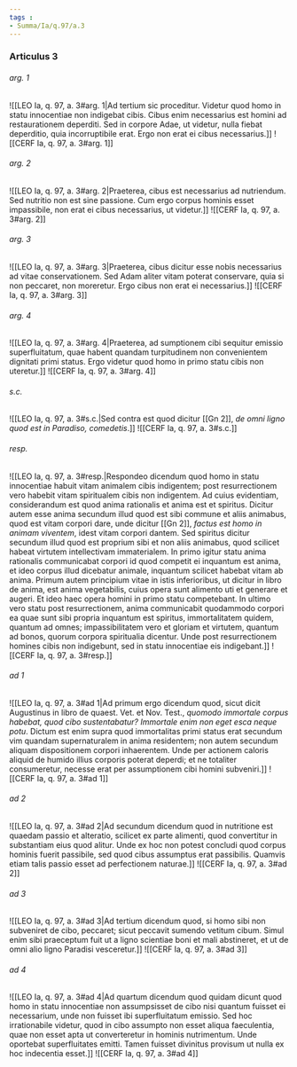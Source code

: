 ```yaml
---
tags : 
- Summa/Ia/q.97/a.3
---
```


### Articulus 3

###### arg. 1
![[LEO Ia, q. 97, a. 3#arg. 1|Ad tertium sic proceditur. Videtur quod homo in statu innocentiae non indigebat cibis. Cibus enim necessarius est homini ad restaurationem deperditi. Sed in corpore Adae, ut videtur, nulla fiebat deperditio, quia incorruptibile erat. Ergo non erat ei cibus necessarius.]]
![[CERF Ia, q. 97, a. 3#arg. 1]]

###### arg. 2
![[LEO Ia, q. 97, a. 3#arg. 2|Praeterea, cibus est necessarius ad nutriendum. Sed nutritio non est sine passione. Cum ergo corpus hominis esset impassibile, non erat ei cibus necessarius, ut videtur.]]
![[CERF Ia, q. 97, a. 3#arg. 2]]

###### arg. 3
![[LEO Ia, q. 97, a. 3#arg. 3|Praeterea, cibus dicitur esse nobis necessarius ad vitae conservationem. Sed Adam aliter vitam poterat conservare, quia si non peccaret, non moreretur. Ergo cibus non erat ei necessarius.]]
![[CERF Ia, q. 97, a. 3#arg. 3]]

###### arg. 4
![[LEO Ia, q. 97, a. 3#arg. 4|Praeterea, ad sumptionem cibi sequitur emissio superfluitatum, quae habent quandam turpitudinem non convenientem dignitati primi status. Ergo videtur quod homo in primo statu cibis non uteretur.]]
![[CERF Ia, q. 97, a. 3#arg. 4]]

###### s.c.
![[LEO Ia, q. 97, a. 3#s.c.|Sed contra est quod dicitur [[Gn 2]], *de omni ligno quod est in Paradiso, comedetis*.]]
![[CERF Ia, q. 97, a. 3#s.c.]]

###### resp.
![[LEO Ia, q. 97, a. 3#resp.|Respondeo dicendum quod homo in statu innocentiae habuit vitam animalem cibis indigentem; post resurrectionem vero habebit vitam spiritualem cibis non indigentem. Ad cuius evidentiam, considerandum est quod anima rationalis et anima est et spiritus. Dicitur autem esse anima secundum illud quod est sibi commune et aliis animabus, quod est vitam corpori dare, unde dicitur [[Gn 2]], *factus est homo in animam viventem*, idest vitam corpori dantem. Sed spiritus dicitur secundum illud quod est proprium sibi et non aliis animabus, quod scilicet habeat virtutem intellectivam immaterialem. In primo igitur statu anima rationalis communicabat corpori id quod competit ei inquantum est anima, et ideo corpus illud dicebatur animale, inquantum scilicet habebat vitam ab anima. Primum autem principium vitae in istis inferioribus, ut dicitur in libro de anima, est anima vegetabilis, cuius opera sunt alimento uti et generare et augeri. Et ideo haec opera homini in primo statu competebant. In ultimo vero statu post resurrectionem, anima communicabit quodammodo corpori ea quae sunt sibi propria inquantum est spiritus, immortalitatem quidem, quantum ad omnes; impassibilitatem vero et gloriam et virtutem, quantum ad bonos, quorum corpora spiritualia dicentur. Unde post resurrectionem homines cibis non indigebunt, sed in statu innocentiae eis indigebant.]]
![[CERF Ia, q. 97, a. 3#resp.]]

###### ad 1
![[LEO Ia, q. 97, a. 3#ad 1|Ad primum ergo dicendum quod, sicut dicit Augustinus in libro de quaest. Vet. et Nov. Test., *quomodo immortale corpus habebat, quod cibo sustentabatur? Immortale enim non eget esca neque potu*. Dictum est enim supra quod immortalitas primi status erat secundum vim quandam supernaturalem in anima residentem; non autem secundum aliquam dispositionem corpori inhaerentem. Unde per actionem caloris aliquid de humido illius corporis poterat deperdi; et ne totaliter consumeretur, necesse erat per assumptionem cibi homini subveniri.]]
![[CERF Ia, q. 97, a. 3#ad 1]]

###### ad 2
![[LEO Ia, q. 97, a. 3#ad 2|Ad secundum dicendum quod in nutritione est quaedam passio et alteratio, scilicet ex parte alimenti, quod convertitur in substantiam eius quod alitur. Unde ex hoc non potest concludi quod corpus hominis fuerit passibile, sed quod cibus assumptus erat passibilis. Quamvis etiam talis passio esset ad perfectionem naturae.]]
![[CERF Ia, q. 97, a. 3#ad 2]]

###### ad 3
![[LEO Ia, q. 97, a. 3#ad 3|Ad tertium dicendum quod, si homo sibi non subveniret de cibo, peccaret; sicut peccavit sumendo vetitum cibum. Simul enim sibi praeceptum fuit ut a ligno scientiae boni et mali abstineret, et ut de omni alio ligno Paradisi vesceretur.]]
![[CERF Ia, q. 97, a. 3#ad 3]]

###### ad 4
![[LEO Ia, q. 97, a. 3#ad 4|Ad quartum dicendum quod quidam dicunt quod homo in statu innocentiae non assumpsisset de cibo nisi quantum fuisset ei necessarium, unde non fuisset ibi superfluitatum emissio. Sed hoc irrationabile videtur, quod in cibo assumpto non esset aliqua faeculentia, quae non esset apta ut converteretur in hominis nutrimentum. Unde oportebat superfluitates emitti. Tamen fuisset divinitus provisum ut nulla ex hoc indecentia esset.]]
![[CERF Ia, q. 97, a. 3#ad 4]]

